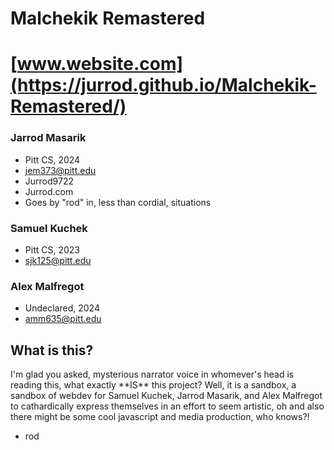 # Malchekik Remastered

# [www.website.com](https://jurrod.github.io/Malchekik-Remastered/)

### Jarrod Masarik
* Pitt CS, 2024
* jem373@pitt.edu
* Jurrod9722
* Jurrod.com
* Goes by "rod" in, less than cordial, situations

### Samuel Kuchek
* Pitt CS, 2023
* sjk125@pitt.edu

### Alex Malfregot
* Undeclared, 2024
* amm635@pitt.edu

## What is this?
<p>
I'm glad you asked, mysterious narrator voice in whomever's head is reading this, what exactly **IS** this project?
Well, it is a sandbox, a sandbox of webdev for Samuel Kuchek, Jarrod Masarik, and Alex Malfregot to cathardically express themselves in an effort to seem artistic, oh and also there
might be some cool javascript and media production, who knows?!

- rod
</p>